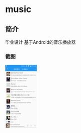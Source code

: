 # music
## 简介
毕业设计 基于Android的音乐播放器
### 截图
<img src="https://github.com/Mekiv/music/blob/master/%20ScreenCapture.png" width="100" height="200">

